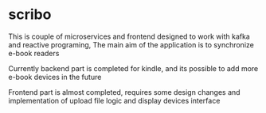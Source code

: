 # scribo

This is couple of microservices and frontend designed to work with kafka and reactive programing, The main aim of the application is to synchronize e-book readers

Currently backend part is completed for kindle, and its possible to add more e-book devices in the future

Frontend part is almost completed, requires some design changes and implementation of upload file logic and display devices interface
